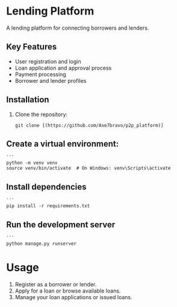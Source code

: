 # Lending Platform

A lending platform for connecting borrowers and lenders.

## Key Features

* User registration and login
* Loan application and approval process
* Payment processing
* Borrower and lender profiles

## Installation

1. Clone the repository:
   ```
   git clone [(https://github.com/Axe7bravo/p2p_platform)]

## Create a virtual environment:
    ```
    python -m venv venv
    source venv/bin/activate  # On Windows: venv\Scripts\activate
## Install dependencies
    ```
    pip install -r requirements.txt

## Run the development server
    ```
    python manage.py runserver

# Usage

  1. Register as a borrower or lender.
  2. Apply for a loan or browse available loans.
  3. Manage your loan applications or issued loans.
